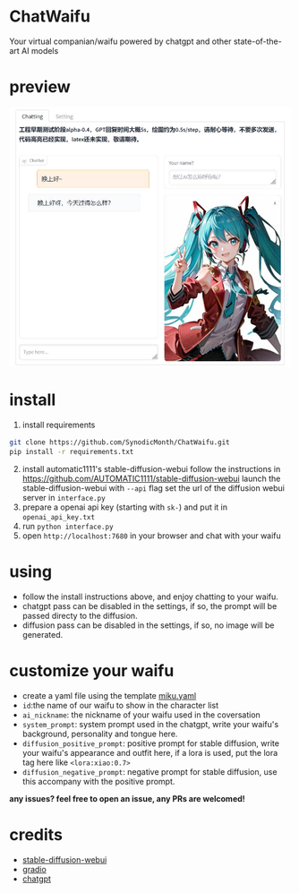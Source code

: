 # ChatWaifu
Your virtual companian/waifu powered by chatgpt and other state-of-the-art AI models

# preview
![preview](pics/preview.jpg)
# install
 1. install requirements
```bash
git clone https://github.com/SynodicMonth/ChatWaifu.git
pip install -r requirements.txt
```
 2. install automatic1111's stable-diffusion-webui
    follow the instructions in https://github.com/AUTOMATIC1111/stable-diffusion-webui
    launch the stable-diffusion-webui with `--api` flag
    set the url of the diffusion webui server in `interface.py`
 3. prepare a openai api key (starting with `sk-`) and put it in `openai_api_key.txt`
 4. run `python interface.py`
 5. open `http://localhost:7680` in your browser and chat with your waifu

# using
 - follow the install instructions above, and enjoy chatting to your waifu.
 - chatgpt pass can be disabled in the settings, if so, the prompt will be passed directy to the diffusion.
 - diffusion pass can be disabled in the settings, if so, no image will be generated.

# customize your waifu
 - create a yaml file using the template [miku.yaml](./presets/miku.yaml)
 - `id`:the name of our waifu to show in the character list
 - `ai_nickname`: the nickname of your waifu used in the coversation
 - `system_prompt`: system prompt used in the chatgpt, write your waifu's background, personality and tongue here.
 - `diffusion_positive_prompt`: positive prompt for stable diffusion, write your waifu's appearance and outfit here, if a lora is used, put the lora tag here like `<lora:xiao:0.7>`
 - `diffusion_negative_prompt`: negative prompt for stable diffusion, use this accompany with the positive prompt.


**any issues? feel free to open an issue, any PRs are welcomed!**
# credits
   - [stable-diffusion-webui](https://github.com/AUTOMATIC1111/stable-diffusion-webui)
   - [gradio](https://gradio.app/)
   - [chatgpt](https://openai.com/blog/chatgpt)